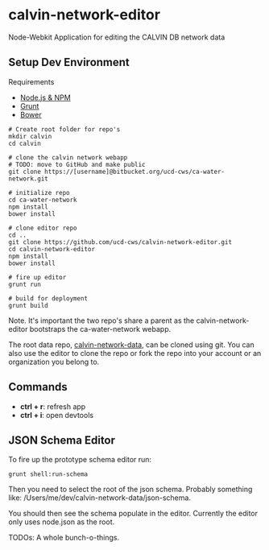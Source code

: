 # calvin-network-editor
Node-Webkit Application for editing the CALVIN DB network data

## Setup Dev Environment

Requirements
- [Node.js & NPM](http://nodejs.org/)
- [Grunt](http://gruntjs.com/)
- [Bower](http://bower.io/)

```
# Create root folder for repo's
mkdir calvin
cd calvin

# clone the calvin network webapp
# TODO: move to GitHub and make public
git clone https://[username]@bitbucket.org/ucd-cws/ca-water-network.git

# initialize repo
cd ca-water-network
npm install
bower install

# clone editor repo
cd ..
git clone https://github.com/ucd-cws/calvin-network-editor.git
cd calvin-network-editor
npm install
bower install

# fire up editor
grunt run

# build for deployment
grunt build
```

Note.  It's important the two repo's share a parent as the calvin-network-editor bootstraps the ca-water-network webapp.

The root data repo, [calvin-network-data](https://github.com/ucd-cws/calvin-network-data), can be cloned using git.  You can also use the editor to clone the repo or fork the repo into your account or an organization you belong to.

## Commands
- **ctrl + r**: refresh app
- **ctrl + i**: open devtools

## JSON Schema Editor
To fire up the prototype schema editor run:
```
grunt shell:run-schema
```

Then you need to select the root of the json schema.  Probably something like: /Users/me/dev/calvin-network-data/json-schema.

You should then see the schema populate in the editor.  Currently the editor only uses node.json as the root.

TODOs: A whole bunch-o-things.
